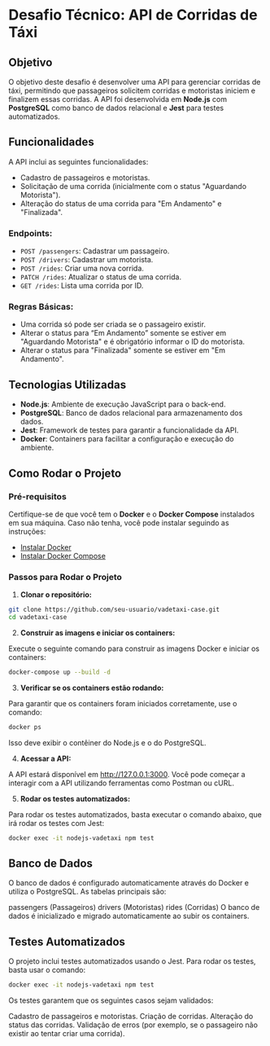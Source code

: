 # Desafio Técnico: API de Corridas de Táxi

## Objetivo

O objetivo deste desafio é desenvolver uma API para gerenciar corridas de táxi, permitindo que passageiros solicitem corridas e motoristas iniciem e finalizem essas corridas. A API foi desenvolvida em **Node.js** com **PostgreSQL** como banco de dados relacional e **Jest** para testes automatizados.

## Funcionalidades

A API inclui as seguintes funcionalidades:
- Cadastro de passageiros e motoristas.
- Solicitação de uma corrida (inicialmente com o status "Aguardando Motorista").
- Alteração do status de uma corrida para "Em Andamento" e "Finalizada".
  
### Endpoints:

- `POST /passengers`: Cadastrar um passageiro.
- `POST /drivers`: Cadastrar um motorista.
- `POST /rides`: Criar uma nova corrida.
- `PATCH /rides`: Atualizar o status de uma corrida.
- `GET /rides`: Lista uma corrida por ID.

### Regras Básicas:

- Uma corrida só pode ser criada se o passageiro existir.
- Alterar o status para “Em Andamento” somente se estiver em "Aguardando Motorista" e é obrigatório informar o ID do motorista.
- Alterar o status para "Finalizada" somente se estiver em "Em Andamento".

## Tecnologias Utilizadas

- **Node.js**: Ambiente de execução JavaScript para o back-end.
- **PostgreSQL**: Banco de dados relacional para armazenamento dos dados.
- **Jest**: Framework de testes para garantir a funcionalidade da API.
- **Docker**: Containers para facilitar a configuração e execução do ambiente.

## Como Rodar o Projeto

### Pré-requisitos

Certifique-se de que você tem o **Docker** e o **Docker Compose** instalados em sua máquina. Caso não tenha, você pode instalar seguindo as instruções:

- [Instalar Docker](https://docs.docker.com/get-docker/)
- [Instalar Docker Compose](https://docs.docker.com/compose/install/)

### Passos para Rodar o Projeto

1. **Clonar o repositório:**

```bash
git clone https://github.com/seu-usuario/vadetaxi-case.git
cd vadetaxi-case
```

2. **Construir as imagens e iniciar os containers:**

Execute o seguinte comando para construir as imagens Docker e iniciar os containers:

```bash
docker-compose up --build -d
```

3. **Verificar se os containers estão rodando:**

Para garantir que os containers foram iniciados corretamente, use o comando:

```bash
docker ps
```
Isso deve exibir o contêiner do Node.js e o do PostgreSQL.

4. **Acessar a API:**

A API estará disponível em http://127.0.0.1:3000. Você pode começar a interagir com a API utilizando ferramentas como Postman ou cURL.

5. **Rodar os testes automatizados:**

Para rodar os testes automatizados, basta executar o comando abaixo, que irá rodar os testes com Jest:

```bash
docker exec -it nodejs-vadetaxi npm test
```

## Banco de Dados
O banco de dados é configurado automaticamente através do Docker e utiliza o PostgreSQL. As tabelas principais são:

passengers (Passageiros)
drivers (Motoristas)
rides (Corridas)
O banco de dados é inicializado e migrado automaticamente ao subir os containers.

## Testes Automatizados
O projeto inclui testes automatizados usando o Jest. Para rodar os testes, basta usar o comando:

```bash
docker exec -it nodejs-vadetaxi npm test
```
Os testes garantem que os seguintes casos sejam validados:

Cadastro de passageiros e motoristas.
Criação de corridas.
Alteração do status das corridas.
Validação de erros (por exemplo, se o passageiro não existir ao tentar criar uma corrida).
